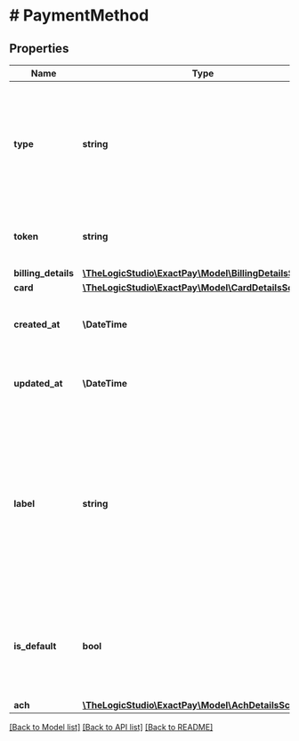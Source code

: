 # # PaymentMethod

## Properties

Name | Type | Description | Notes
------------ | ------------- | ------------- | -------------
**type** | **string** | Indicates the type of Payment Method stored in Exact Payments Vault, &#x60;card&#x60; value will be returned for Card Payment Methods. | [optional]
**token** | **string** | This is the token value that can be used for future Payments. | [optional]
**billing_details** | [**\TheLogicStudio\ExactPay\Model\BillingDetailsSchema**](BillingDetailsSchema.md) |  | [optional]
**card** | [**\TheLogicStudio\ExactPay\Model\CardDetailsSchema**](CardDetailsSchema.md) |  | [optional]
**created_at** | **\DateTime** | The date and time when the Payment Method was created. | [optional]
**updated_at** | **\DateTime** | The date and time when the Payment Method was last updated. | [optional]
**label** | **string** | When attached to a customer, a Payment Method can be differentiated by label rather than just its last 4-digits representation. This will allow the customers to identify their Payment Methods easily. | [optional]
**is_default** | **bool** | Indicates whether this is the default Payment Method associated with the Customer or not. | [optional]
**ach** | [**\TheLogicStudio\ExactPay\Model\AchDetailsSchema**](AchDetailsSchema.md) |  | [optional]

[[Back to Model list]](../../README.md#models) [[Back to API list]](../../README.md#endpoints) [[Back to README]](../../README.md)
